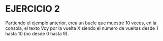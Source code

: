 # EJERCICIO 2
Partiendo el ejemplo anterior, crea un bucle que muestre 10 veces, en la consola, el texto Voy por la vuelta X siendo el número de vueltas desde 1 hasta 10 (no desde 0 hasta 9).